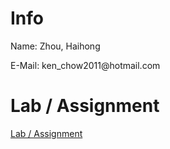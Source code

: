 <h1>Info</h1>
<p>Name: Zhou, Haihong</p>
<p>E-Mail: ken_chow2011@hotmail.com</p>
<h1 href="https://ken59760.github.io/lab/">Lab / Assignment</h1>
<a href="https://ken59760.github.io/lab/">Lab / Assignment</a>